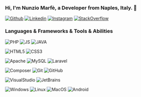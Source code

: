 <!-- Your title -->
### Hi, I'm Nunzio Marfè, a Developer from Naples, Italy. 🚀

<!-- Your badges
You can use the website to generate badges: https://shields.io/
-->
[![Github](https://img.shields.io/badge/-Github-000?style=flat&logo=Github&logoColor=white)](https://github.com/Taoshan98)
[![Linkedin](https://img.shields.io/badge/-LinkedIn-blue?style=flat&logo=Linkedin&logoColor=white)](https://www.linkedin.com/in/nunzio-marf%C3%A8-854b79129/)
[![Instagram](https://img.shields.io/badge/-Instagram-c13584?style=flat&labelColor=c13584&logo=instagram&logoColor=white)](https://www.instagram.com/taoshan98/)
[![StackOverflow](https://img.shields.io/badge/-StackOverflow-f48024?style=flat&labelColor=f48024&logo=stackoverflow&logoColor=white)](https://stackoverflow.com/users/8567455/nunzio-marf%c3%a9)

### Languages & Frameworks & Tools & Abilities

![PHP](https://img.shields.io/badge/PHP-gray?logo=php&style=for-the-badge)
![JS](https://img.shields.io/badge/JS-gray?logo=javascript&style=for-the-badge)
![JAVA](https://img.shields.io/badge/JAVA-gray?logo=java&style=for-the-badge)

![HTML5](https://img.shields.io/badge/HTML5-gray?logo=html5&style=for-the-badge)
![CSS3](https://img.shields.io/badge/CSS3-gray?logo=css3&style=for-the-badge)

![Apache](https://img.shields.io/badge/Apache-gray?logo=apache&style=for-the-badge)
![MySQL](https://img.shields.io/badge/MySQL-gray?logo=mysql&style=for-the-badge)
![Laravel](https://img.shields.io/badge/Laravel-gray?logo=laravel&style=for-the-badge)

![Composer](https://img.shields.io/badge/Composer-gray?logo=composer&style=for-the-badge)
![Git](https://img.shields.io/badge/Git-gray?logo=git&style=for-the-badge)
![GitHub](https://img.shields.io/badge/GitHub-gray?logo=github&style=for-the-badge)

![VisualStudio](https://img.shields.io/badge/VisualStudio-gray?logo=visual-studio&style=for-the-badge)
![JetBrains](https://img.shields.io/badge/JetBrains-gray?logo=jetbrains&style=for-the-badge)

![Windows](https://img.shields.io/badge/Windows-gray?logo=windows&style=for-the-badge)
![Linux](https://img.shields.io/badge/Linux-gray?logo=linux&style=for-the-badge)
![MacOS](https://img.shields.io/badge/MacOS-gray?logo=apple&style=for-the-badge)
![Android](https://img.shields.io/badge/Android-gray?logo=android&style=for-the-badge)
